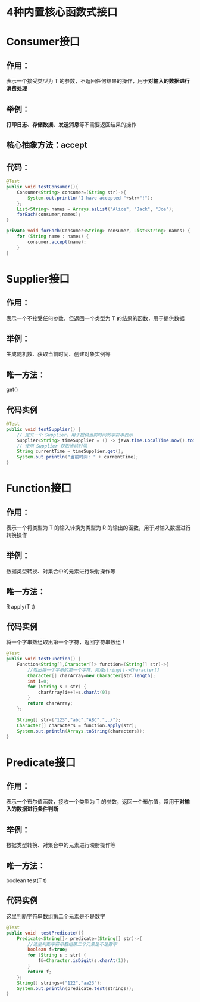 # 4种内置核心函数式接口
# Consumer接口
## 作用：
表示一个接受类型为 T 的参数，不返回任何结果的操作，用于**对输入的数据进行消费处理**
## 举例：
**打印日志、存储数据、发送消息**等不需要返回结果的操作

## 核心抽象方法：accept

## 代码：
```java
@Test
public void testConsumer(){
    Consumer<String> consumer=(String str)->{
        System.out.println("I have accepted "+str+"!");
    };
    List<String> names = Arrays.asList("Alice", "Jack", "Joe");
    forEach(consumer,names);
}

private void forEach(Consumer<String> consumer, List<String> names) {
    for (String name : names) {
        consumer.accept(name);
    }
}
```

# Supplier接口
## 作用：
表示一个不接受任何参数，但返回一个类型为 T 的结果的函数，用于提供数据
## 举例：
生成随机数、获取当前时间、创建对象实例等
## 唯一方法：
get()
## 代码实例
```java
@Test
public void testSupplier() {
    // 定义一个 Supplier，用于提供当前时间的字符串表示
    Supplier<String> timeSupplier = () -> java.time.LocalTime.now().toString();
    // 使用 Supplier 获取当前时间
    String currentTime = timeSupplier.get();
    System.out.println("当前时间: " + currentTime);
}
```

# Function接口
## 作用：
表示一个将类型为 T 的输入转换为类型为 R 的输出的函数，用于对输入数据进行转换操作
## 举例：
数据类型转换、对集合中的元素进行映射操作等
## 唯一方法：
R apply(T t)

## 代码实例
将一个字串数组取出第一个字符，返回字符串数组！
```java
@Test
public void testFunction() {
    Function<String[],Character[]> function=(String[] str)->{
        //取出每一个字串的第一个字符，完成string[]->Character[]
        Character[] charArray=new Character[str.length];
        int i=0;
        for (String s : str) {
            charArray[i++]=s.charAt(0);
        }
        return charArray;
    };
    
    String[] str={"123","abc","ABC",",./"};
    Character[] characters = function.apply(str);
    System.out.println(Arrays.toString(characters));
}
```

# Predicate接口
## 作用：
表示一个布尔值函数，接收一个类型为 T 的参数，返回一个布尔值，常用于**对输入的数据进行条件判断**
## 举例：
数据类型转换、对集合中的元素进行映射操作等
## 唯一方法：
boolean test(T t)

## 代码实例
这里判断字符串数组第二个元素是不是数字

```java
@Test
public void  testPredicate(){
    Predicate<String[]> predicate=(String[] str)->{
        //这里判断字符串数组第二个元素是不是数字
        boolean f=true;
        for (String s : str) {
            f&=Character.isDigit(s.charAt(1));
        }
        return f;
    };
    String[] strings={"122","aa23"};
    System.out.println(predicate.test(strings));
}
```


